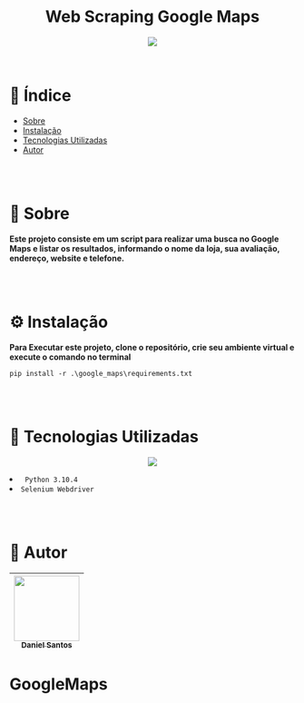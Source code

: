 <h1 align="center"> Web Scraping Google Maps </h1>

<p align="center">
<img loading="lazy" src="http://img.shields.io/static/v1?label=STATUS&message=EM%20DESENVOLVIMENTO&color=GREEN&style=for-the-badge"/>
</p>
<br>

📌 Índice
=================
<!--ts-->
   * [Sobre](#-sobre)
   * [Instalação](#-instalação)
   * [Tecnologias Utilizadas](#-tecnologias-utilizadas)
   * [Autor](#-autor)
<!--te-->

<br><br>

# 📄 Sobre
**Este projeto consiste em um script para realizar uma busca no Google Maps e listar os resultados, informando o nome da loja, sua avaliação, endereço, website e telefone.**


<br><br>

# ⚙ Instalação

**Para Executar este projeto, clone o repositório, crie seu ambiente virtual e execute o comando no terminal**
<br>
```
pip install -r .\google_maps\requirements.txt
```

<br><br>

# 🔨 Tecnologias Utilizadas
<p align="center">
  <a href="https://skillicons.dev">
    <img src="https://skillicons.dev/icons?i=python,selenium" />
  </a>
</p>
<li><code> Python 3.10.4</code></li>
<li><code>Selenium Webdriver</code></li>

<br><br>

# 	👤 Autor

| [<img loading="lazy" src="https://avatars.githubusercontent.com/u/146108950?s=400&u=26048eb890006652c89c331eac5276730e03cb3b&v=4" width=115><br><sub>Daniel Santos</sub>](https://github.com/DanielSantos-93)
| :---: |
# GoogleMaps
